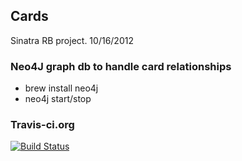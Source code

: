 ## Cards
Sinatra RB project.
10/16/2012
  
### Neo4J graph db to handle card relationships
+ brew install neo4j
+ neo4j start/stop
  
### Travis-ci.org
[![Build Status](https://travis-ci.org/QuantumGeordie/cards.png)](https://travis-ci.org/QuantumGeordie/cards)
